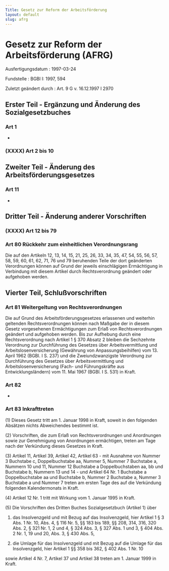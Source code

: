 ```yaml
---
Title: Gesetz zur Reform der Arbeitsförderung
layout: default
slug: afrg
---
```


# Gesetz zur Reform der Arbeitsförderung (AFRG)

Ausfertigungsdatum
:   1997-03-24

Fundstelle
:   BGBl I: 1997, 594

Zuletzt geändert durch
:   Art. 9 G v. 16.12.1997 I 2970


## Erster Teil - Ergänzung und Änderung des Sozialgesetzbuches



### Art 1

-


### (XXXX) Art 2 bis 10



## Zweiter Teil - Änderung des Arbeitsförderungsgesetzes



### Art 11

-


## Dritter Teil - Änderung anderer Vorschriften



### (XXXX) Art 12 bis 79



### Art 80 Rückkehr zum einheitlichen Verordnungsrang

Die auf den Artikeln 12, 13, 14, 15, 21, 25, 26, 33, 34, 35, 47, 54,
55, 56, 57, 58, 59, 60, 61, 62, 71, 76 und 79 beruhenden Teile der
dort geänderten Verordnungen können auf Grund der jeweils
einschlägigen Ermächtigung in Verbindung mit diesem Artikel durch
Rechtsverordnung geändert oder aufgehoben werden.


## Vierter Teil, Schlußvorschriften



### Art 81 Weitergeltung von Rechtsverordnungen

Die auf Grund des Arbeitsförderungsgesetzes erlassenen und weiterhin
geltenden Rechtsverordnungen können nach Maßgabe der in diesem Gesetz
vorgesehenen Ermächtigungen zum Erlaß von Rechtsverordnungen geändert
und aufgehoben werden. Bis zur Aufhebung durch eine Rechtsverordnung
nach Artikel 1 § 370 Absatz 2 bleiben die Sechzehnte Verordnung zur
Durchführung des Gesetzes über Arbeitsvermittlung und
Arbeitslosenversicherung (Gewährung von Anpassungsbeihilfen) vom 13.
April 1962 (BGBl. I S. 237) und die Zweiundzwanzigste Verordnung zur
Durchführung des Gesetzes über Arbeitsvermittlung und
Arbeitslosenversicherung (Fach- und Führungskräfte aus
Entwicklungsländern) vom 11. Mai 1967 (BGBl. I S. 531) in Kraft.


### Art 82

-


### Art 83 Inkrafttreten

(1) Dieses Gesetz tritt am 1. Januar 1998 in Kraft, soweit in den
folgenden Absätzen nichts Abweichendes bestimmt ist.

(2) Vorschriften, die zum Erlaß von Rechtsverordnungen und Anordnungen
sowie zur Genehmigung von Anordnungen ermächtigen, treten am Tage nach
der Verkündung dieses Gesetzes in Kraft.

(3) Artikel 11, Artikel 39, Artikel 42, Artikel 63 - mit Ausnahme von
Nummer 3 Buchstabe c, Doppelbuchstabe aa, Nummer 5, Nummer 7 Buchstabe
a, Nummern 10 und 11, Nummer 12 Buchstabe a Doppelbuchstaben aa, bb
und Buchstabe b, Nummern 13 und 14 - und Artikel 64 Nr. 1 Buchstabe a
Doppelbuchstabe aa und Buchstabe b, Nummer 2 Buchstabe a, Nummer 3
Buchstabe a und Nummer 7 treten am ersten Tage des auf die Verkündung
folgenden Kalendermonats in Kraft.

(4) Artikel 12 Nr. 1 tritt mit Wirkung vom 1. Januar 1995 in Kraft.

(5) Die Vorschriften des Dritten Buches Sozialgesetzbuch (Artikel 1)
über

1.  das Insolvenzgeld und mit Bezug auf das Insolvenzgeld, hier Artikel 1
    § 3 Abs. 1 Nr. 10, Abs. 4, § 116 Nr. 5, §§ 183 bis 189, §§ 208, 314,
    316, 320 Abs. 2, § 321 Nr. 1, 2 und 4, § 324 Abs. 3, § 327 Abs. 1 und
    3, § 404 Abs. 2 Nr. 1, 19 und 20, Abs. 3, § 430 Abs. 5,


2.  die Umlage für das Insolvenzgeld und mit Bezug auf die Umlage für das
    Insolvenzgeld, hier Artikel 1 §§ 358 bis 362, § 402 Abs. 1 Nr. 10



sowie Artikel 4 Nr. 7, Artikel 37 und Artikel 38 treten am 1. Januar
1999 in Kraft.

